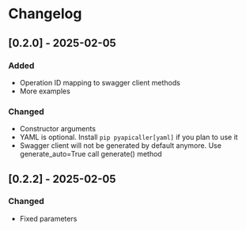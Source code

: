 
# Changelog

## [0.2.0] - 2025-02-05
### Added
- Operation ID mapping to swagger client methods
- More examples
### Changed
- Constructor arguments
- YAML is optional. Install `pip pyapicaller[yaml]` if you plan to use it
- Swagger client will not be generated by default anymore. Use generate_auto=True call generate() method 

## [0.2.2] - 2025-02-05
### Changed
- Fixed parameters
